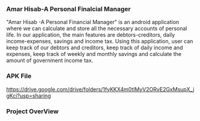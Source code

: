 ### Amar Hisab-A Personal Finalcial Manager

"Amar Hisab -A Personal Financial Manager" is an android application where we can calculate and store all the necessary accounts of personal life. In our application, the main features are debtors-creditors, daily income-expenses, savings and income tax. Using this application, user can keep track of our debtors and creditors, keep track of daily income and expenses, keep track of weekly and monthly savings and calculate the amount of government income tax.

### APK File
https://drive.google.com/drive/folders/1fyKKX4m0tlMyV2ORvE2GxMsupX_jgKci?usp=sharing

### Project OverView








